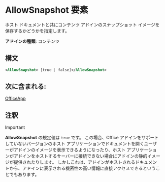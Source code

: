 # <a name="allowsnapshot-element"></a>AllowSnapshot 要素

ホスト ドキュメントと共にコンテンツ アドインのスナップショット イメージを保存するかどうかを指定します。

**アドインの種類:** コンテンツ

## <a name="syntax"></a>構文

```XML
<AllowSnapshot> [true | false]</AllowSnapshot>
```

## <a name="contained-in"></a>次に含まれる:

[OfficeApp](officeapp.md)

## <a name="remarks"></a>注釈

 > [!IMPORTANT]
 > **AllowSnapshot** の規定値は `true` です。 この場合、Office アドインをサポートしていないバージョンのホスト アプリケーションでドキュメントを開くユーザーがアドインのイメージを表示できるようになったり、ホスト アプリケーションがアドインをホストするサーバーに接続できない場合にアドインの静的イメージが提供されたりします。 しかしこれは、アドインがホストされるドキュメントから、アドインに表示される機密性の高い情報に直接アクセスできるということでもあります。

